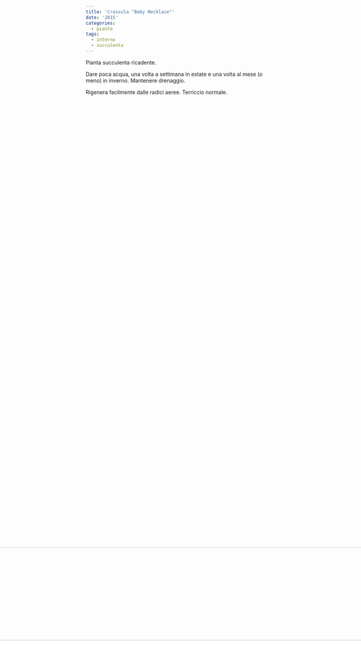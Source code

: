 ```yaml
---
title: 'Crassula "Baby Necklace"'
date: '2015'
categories:
  - piante
tags:
  - interno
  - succulenta
---
```

Pianta succulenta ricadente.


Dare poca acqua, una volta a settimana in estate e una volta al mese (o meno) in inverno.
Mantenere drenaggio.

Rigenera facilmente dalle radici aeree.
Terriccio normale.

<img src="/piante/medusina_files/20191030_105414.jpg" alt="medusina" width="70%" style="transform:rotate(90deg);"/>
